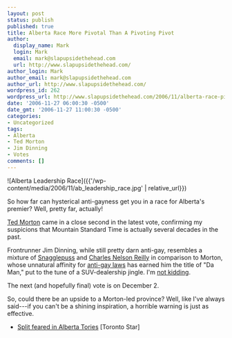 ```yaml
---
layout: post
status: publish
published: true
title: Alberta Race More Pivotal Than A Pivoting Pivot
author:
  display_name: Mark
  login: Mark
  email: mark@slapupsidethehead.com
  url: http://www.slapupsidethehead.com/
author_login: Mark
author_email: mark@slapupsidethehead.com
author_url: http://www.slapupsidethehead.com/
wordpress_id: 262
wordpress_url: http://www.slapupsidethehead.com/2006/11/alberta-race-pivotal/
date: '2006-11-27 06:00:30 -0500'
date_gmt: '2006-11-27 11:00:30 -0500'
categories:
- Uncategorized
tags:
- Alberta
- Ted Morton
- Jim Dinning
- Votes
comments: []
---
```

![Alberta Leadership Race]({{'/wp-content/media/2006/11/ab_leadership_race.jpg' | relative_url}})

So how far can hysterical anti-gayness get you in a race for Alberta's premier? Well, pretty far, actually!

[Ted Morton](http://www.slapupsidethehead.com/2006/10/ted-morton-destractor/ "Lookout! Behind you!") came in a close second in the latest vote, confirming my suspicions that Mountain Standard Time is actually several decades in the past.

Frontrunner Jim Dinning, while still pretty darn anti-gay, resembles a mixture of [Snagglepuss](http://en.wikipedia.org/wiki/Snagglepuss "Also known as Alcibiade, I'm told") and [Charles Nelson Reilly](http://en.wikipedia.org/wiki/Charles_Nelson_Reilly "So blankin' blank that he makes me look straight.") in comparison to Morton, whose unnatural affinity for [anti-gay laws](http://www.slapupsidethehead.com/2006/10/morton-take-a-hint/ "Brains... BRAINS!") has earned him the title of "Da Man," put to the tune of a SUV-dealership jingle. I'm [not kidding](http://www.tedmorton.ca/upload/multi_audio/TedMortonIsTheMan.mp3 "Warning: Terrible, Terrible Nastiness Ahead").

The next (and hopefully final) vote is on December 2.

So, could there be an upside to a Morton-led province? Well, like I've always said---if you can't be a shining inspiration, a horrible warning is just as effective.

- [Split feared in Alberta Tories](http://www.thestar.com/NASApp/cs/ContentServer?pagename=thestar/Layout/Article_Type1&col=968793972154&c=Article&cid=1164581410937&call_pageid=968332188492) [Toronto Star]
